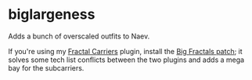 # biglargeness
 Adds a bunch of overscaled outfits to Naev.

If you're using my [Fractal Carriers](https://github.com/AvianGeneticist/fractalcarrier) plugin, install the [Big Fractals patch](https://github.com/AvianGeneticist/aabigfractals); it solves some tech list conflicts between the two plugins and adds a mega bay for the subcarriers.
